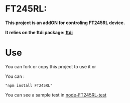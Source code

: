 # FT245RL:

**This project is an addON for controling FT245RL
device.**

**It relies on the ftdi package:  [ftdi](https://github.com/thomaschaaf/node-ftdi)**

# Use
    
You can fork or copy this project to use it or

You can : 
   
    "npm install FT245RL"
   

You can see a sample test in 
    [node-FT245RL-test](https://github.com/doron-mil/node-FT245RL-test)
